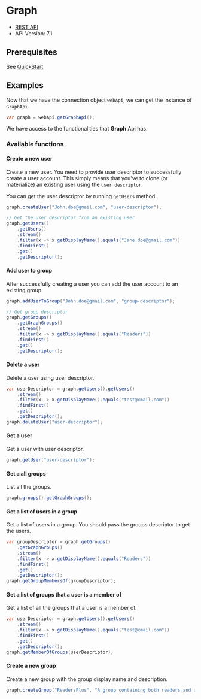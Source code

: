 # Graph

- [REST API](https://docs.microsoft.com/en-us/rest/api/azure/devops/graph/?view=azure-devops-rest-6.1)
- API Version: 7.1

## Prerequisites

See [QuickStart](quickstart.md)

## Examples

Now that we have the connection object `webApi`, we can get the instance of `GraphApi`.

```java
var graph = webApi.getGraphApi();
```

We have access to the functionalities that **Graph** Api has.

### Available functions

#### Create a new user

Create a new user. You need to provide user descriptor to successfully create a user account. This simply means that you've to clone (or materialize) an existing user using the `user descriptor`.

You can get the user descriptor by running `getUsers` method.

```java
graph.createUser("John.doe@gmail.com", "user-descriptor");

// Get the user descriptor from an existing user
graph.getUsers()
    .getUsers()
    .stream()
    .filter(x -> x.getDisplayName().equals("Jane.doe@gmail.com"))
    .findFirst()
    .get()
    .getDescriptor();
```

#### Add user to group

After successfully creating a user you can add the user account to an existing group.

```java
graph.addUserToGroup("John.doe@gmail.com", "group-descriptor");

// Get group descriptor
graph.getGroups()
    .getGraphGroups()
    .stream()
    .filter(x -> x.getDisplayName().equals("Readers"))
    .findFirst()
    .get()
    .getDescriptor();
```

#### Delete a user

Delete a user using user descriptor.

```java
var userDescriptor = graph.getUsers().getUsers()
    .stream()
    .filter(x -> x.getDisplayName().equals("test@xmail.com"))
    .findFirst()
    .get()
    .getDescriptor();
graph.deleteUser("user-descriptor");
```

#### Get a user

Get a user with user descriptor.

```java
graph.getUser("user-descriptor");
```

#### Get a all groups

List all the groups.

```java
graph.groups().getGraphGroups();
```

#### Get a list of users in a group

Get a list of users in a group. You should pass the groups descriptor to get the users.

```java
var groupDescriptor = graph.getGroups()
    .getGraphGroups()
    .stream()
    .filter(x -> x.getDisplayName().equals("Readers"))
    .findFirst()
    .get()
    .getDescriptor();
graph.getGroupMembersOf(groupDescriptor);
```

#### Get a list of groups that a user is a member of

Get a list of all the groups that a user is a member of.

```java
var userDescriptor = graph.getUsers().getUsers()
    .stream()
    .filter(x -> x.getDisplayName().equals("test@xmail.com"))
    .findFirst()
    .get()
    .getDescriptor();
graph.getMemberOfGroups(userDescriptor);
```

#### Create a new group

Create a new group with the group display name and description.

```java
graph.createGroup("ReadersPlus", "A group containing both readers and additional privileges");
```
